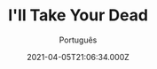 ---
id: '120a33d9-5f18-4518-ac44-670b1c48f414'
type: 'movie' # Filme, Série, Anime
title: "I'll Take Your Dead"
synopsis: []
originalTitle: "I'll Take Your Dead"
date: '2021-04-05T21:06:34.000Z'
update: '2021-04-05T21:06:34.000Z'
releaseDate: '2018-10-01T03:00:00.000Z'
imdb:
  rating: '5.7' # 8.5
  id: '' # tt0470752
duration: '1h 25m'
trailer:
  urls: [
    'Z5LXiogmV8o',
  ]
tags: ['720p']
genre: ['Crime', 'Drama', 'Terror'] #
quality: 'BluRay 720p' # BluRay, WEB-DL, HDTV, WEB-DL4K, WEB-DLe
format: 'Mkv' # MKV, MP4, TS
audio: 'Inglês' # Dublado, Legendado, Dual Audio, Dub & Leg
subtitle: 'Português' # Português, inglês,
size: '1.16 GB' # 4.8 GB
audioQuality: 10
videoQuality: 10
directors: []
#  - name: 'Lana Wachowski'
#    image: ''
#  - name: 'Lilly Wachowski'
#    image: ''
cast: []
#  - name: 'Keanu Reeves'
#    image: ''
#    characterName: 'Neo'
writers: []
#  - name: ''
#    image: ''
maturityRating:
  age: '' # L , 10, 12, 14, 16, 18
  topics: [''] # Violence, Illegal drugs, Inappropriate Language, Legal Drugs, Sexual Content, Extreme Violence
###########################################
download:
  
  - url: 'magnet:?xt=urn:btih:124B15186EDDD02C3400DFF278B086E7D1B3C4B1&dn=Ill.Take.Your.Dead.2018.720p.BluRay.Legendado.mkv&tr=UDP%3a%2f%2fEDDIE4.NL%3a6969%2fANNOUNCE&tr=UDP%3a%2f%2fTRACKER.OPENTRACKR.ORG%3a1337%2fANNOUNCE&tr=UDP%3a%2f%2fTRACKER.ZER0DAY.TO%3a1337%2fANNOUNCE&tr=UDP%3a%2f%2fTRACKER.LEECHERS-PARADISE.ORG%3a6969%2fANNOUNCE&tr=UDP%3a%2f%2fTRACKER.COPPERSURFER.TK%3a6969%2fANNOUNCE&tr=http%3a%2f%2fretracker.hq.ertelecom.ru%2fannounce'
    resolution: '720p' # 720p, 1080p, 4K,
    audio: 'Legendado' # Dublado, Legendado, Dual Audio
    size: '' # 4.8 GB
    quality: '' # BluRay, WEB-DL
    format: '' # MKV
images:
  cover: '/assets/movies/ill-take-your-dead.jpg'
  background: '/assets/movies/'
---